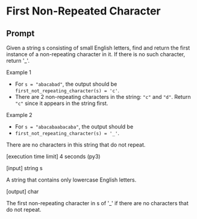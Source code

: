 # First Non-Repeated Character

## Prompt
Given a string s consisting of small English letters, find and return the first instance of a non-repeating character in it. If there is no such character, return '_'.

Example 1 
- For `s = "abacabad"`, the output should be 
  `first_not_repeating_character(s) = 'c'`.
- There are 2 non-repeating characters in the string: `"c"` and `"d"`. Return `"c"` since it appears in the string first.

Example 2
- For `s = "abacabaabacaba"`, the output should be
- `first_not_repeating_character(s) = '_'`.

There are no characters in this string that do not repeat.

[execution time limit] 4 seconds (py3)

[input] string s

A string that contains only lowercase English letters.

[output] char

The first non-repeating character in s of '_' if there are no characters that do not repeat.

